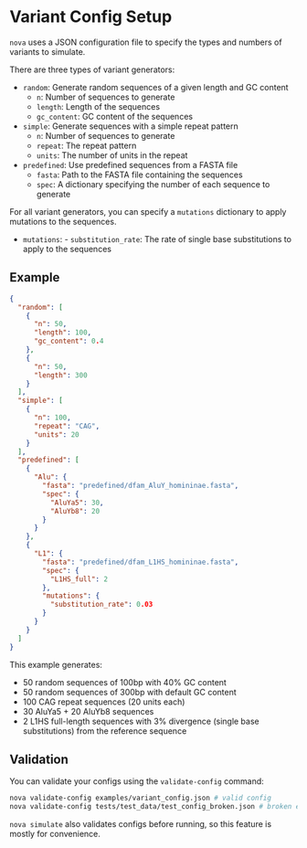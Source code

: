 # Variant Config Setup

`nova` uses a JSON configuration file to specify the types and numbers of variants to simulate.

There are three types of variant generators:
- `random`: Generate random sequences of a given length and GC content
  - `n`: Number of sequences to generate
  - `length`: Length of the sequences
  - `gc_content`: GC content of the sequences
- `simple`: Generate sequences with a simple repeat pattern
  - `n`: Number of sequences to generate
  - `repeat`: The repeat pattern
  - `units`: The number of units in the repeat
- `predefined`: Use predefined sequences from a FASTA file
  - `fasta`: Path to the FASTA file containing the sequences
  - `spec`: A dictionary specifying the number of each sequence to generate

For all variant generators, you can specify a `mutations` dictionary to apply mutations to the sequences.
- `mutations`:
      - `substitution_rate`: The rate of single base substitutions to apply to the sequences

## Example
```json
{
  "random": [
    {
      "n": 50,
      "length": 100,
      "gc_content": 0.4
    },
    {
      "n": 50,
      "length": 300
    }
  ],
  "simple": [
    {
      "n": 100,
      "repeat": "CAG",
      "units": 20
    }
  ],
  "predefined": [
    {
      "Alu": {
        "fasta": "predefined/dfam_AluY_homininae.fasta",
        "spec": {
          "AluYa5": 30,
          "AluYb8": 20
        }
      }
    },
    {
      "L1": {
        "fasta": "predefined/dfam_L1HS_homininae.fasta",
        "spec": {
          "L1HS_full": 2
        },
        "mutations": {
          "substitution_rate": 0.03
        }
      }
    }
  ]
}
```

This example generates:
- 50 random sequences of 100bp with 40% GC content
- 50 random sequences of 300bp with default GC content
- 100 CAG repeat sequences (20 units each)
- 30 AluYa5 + 20 AluYb8 sequences
- 2 L1HS full-length sequences with 3% divergence (single base substitutions) from the reference sequence

## Validation

You can validate your configs using the `validate-config` command:

```bash
nova validate-config examples/variant_config.json # valid config
nova validate-config tests/test_data/test_config_broken.json # broken example
```

`nova simulate` also validates configs before running, so this feature is mostly for convenience.